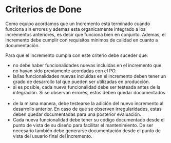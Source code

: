 # Criterios de Done

Como equipo acordamos que un Incremento está terminado cuando funciona sin errores y ademas esta organicamente integrado a los incrementos anteriores, es decir que funciona bien en conjunto.
Ademas, el incremento debe cumplir con requisitos mínimos de calidad en cuanto a documentación.

Para que el incremento cumpla con este criterio debe suceder que:
- no debe haber funcionalidades nuevas incluidas en el incremento que no hayan sido previamente acordadas con el PO.
- la/las funcionalidades nuevas incluidas en el incremento deben tener un grado de desarrollo tal que pueden ser utilizadas en producción.
- si es posible, cada nueva funcionalidad debe ser testeada antes de la integración. Si se observan errores, estos deben quedar documentados .
- de la misma manera, debe testearse la adición del nuevo incremento al desarrollo anterior. En caso de que se observen irregularidades, estas deben quedar documentadas para una posterior evaluación.
- Cada nueva funcionalidad debe tener su código documentado desde el punto de vista de su diseño para facilitar el mantenimiento. De ser necesario también debe generarse documentación desde el punto de vista del usuario final del incremento.


